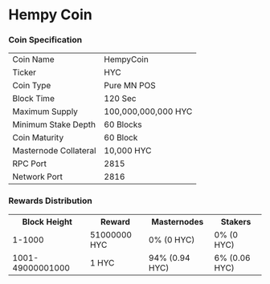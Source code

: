Hempy Coin
=========================

### Coin Specification


<table>
<tr><td>Coin Name</td><td>HempyCoin</td></tr>
<tr><td>Ticker</td><td>HYC</td></tr>
<tr><td>Coin Type</td><td>Pure MN POS</td></tr>
<tr><td>Block Time</td><td>120 Sec</td></tr>
<tr><td>Maximum Supply</td><td>100,000,000,000 HYC</td></tr>
<tr><td>Minimum Stake Depth</td><td>60 Blocks</td></tr>
<tr><td>Coin Maturity</td><td>60 Block</td></tr>
<tr><td>Masternode Collateral</td><td>10,000 HYC</td></tr>
<tr><td>RPC Port</td><td>2815</td></tr>
<tr><td>Network Port</td><td>2816</td></tr>
</table>



### Rewards Distribution

<table>
<th>Block Height</th><th>Reward</th><th>Masternodes</th><th>Stakers</th>
<tr><td>1-1000</td><td>51000000 HYC</td><td>0% (0 HYC)</td><td>0% (0 HYC)</td></tr>
<tr><td>1001-49000001000</td><td>1 HYC</td><td>94% (0.94 HYC)</td><td>6% (0.06 HYC)</td></tr>
</table>